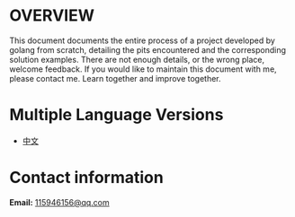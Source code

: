 # **OVERVIEW**

This document documents the entire process of a project developed by golang from scratch, detailing the pits encountered and the corresponding solution examples. There are not enough details, or the wrong place, welcome feedback. If you would like to maintain this document with me, please contact me. Learn together and improve together.

# Multiple Language Versions

- [中文](/blob/master/zh/preface.md)



# **Contact information**

**Email:** 115946156@qq.com